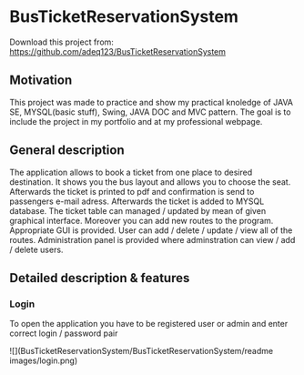 # BusTicketReservationSystem

Download this project from: https://github.com/adeq123/BusTicketReservationSystem

## Motivation
This project was made to practice and show my practical knoledge of JAVA SE, MYSQL(basic stuff), Swing, JAVA DOC and MVC pattern. The goal is to include the project in my portfolio and at my professional webpage.

## General description
The application allows to book a ticket from one place to desired destination. It shows you the bus layout and allows you to choose the seat. Afterwards the ticket is printed to pdf and confirmation is send to passengers e-mail adress. Afterwards the ticket is added to MYSQL database. The ticket table can managed / updated by mean of given graphical interface. Moreover you can add new routes to the program. Appropriate GUI is provided. User can add / delete / update / view all of the routes. Administration panel is provided where adminstration can view / add / delete users.
## Detailed description & features
### Login
To open the application you have to be registered user or admin and enter correct login / password pair

![](BusTicketReservationSystem/BusTicketReservationSystem/readme images/login.png)
